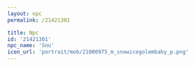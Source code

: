```yaml
---
layout: npc
permalink: /21421301

title: Npc
id: '21421301'
npc_name: 'Snu'
icon_url: 'portrait/mob/21000975_m_snowicegolembaby_p.png'
---
```


